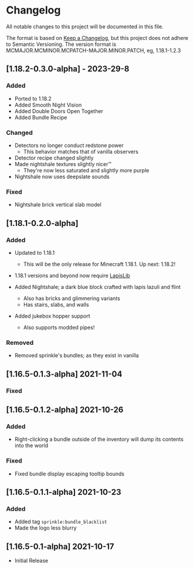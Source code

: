 # Changelog
All notable changes to this project will be documented in this file.

The format is based on [Keep a Changelog](https://keepachangelog.com/en/1.0.0/),
but this project does not adhere to Semantic Versioning.
The version format is MCMAJOR.MCMINOR.MCPATCH-MAJOR.MINOR.PATCH, eg, 1.18.1-1.2.3

## [1.18.2-0.3.0-alpha] - 2023-29-8
### Added
- Ported to 1.18.2
- Added Smooth Night Vision
- Added Double Doors Open Together
- Added Bundle Recipe

### Changed
- Detectors no longer conduct redstone power
  - This behavior matches that of vanilla observers
- Detector recipe changed slightly
- Made nightshale textures slightly nicer™
  - They're now less saturated and slightly more purple
- Nightshale now uses deepslate sounds

### Fixed
- Nightshale brick vertical slab model

## [1.18.1-0.2.0-alpha]
### Added
- Updated to 1.18.1
  - This will be the only release for Minecraft 1.18.1. Up next: 1.18.2!
- 1.18.1 versions and beyond now require [LapisLib](https://modrinth.com/mod/lapislib)
- Added Nightshale; a dark blue block crafted with lapis lazuli and flint

  - Also has bricks and glimmering variants
  - Has stairs, slabs, and walls

- Added jukebox hopper support
  
  - Also supports modded pipes!
  
### Removed
- Removed sprinkle's bundles; as they exist in vanilla

## [1.16.5-0.1.3-alpha] 2021-11-04
### Fixed

## [1.16.5-0.1.2-alpha] 2021-10-26
### Added
- Right-clicking a bundle outside of the inventory will dump its contents into the world

### Fixed
- Fixed bundle display escaping tooltip bounds

## [1.16.5-0.1.1-alpha] 2021-10-23
### Added
- Added tag `sprinkle:bundle_blacklist`
- Made the logo less blurry

## [1.16.5-0.1-alpha] 2021-10-17
- Initial Release